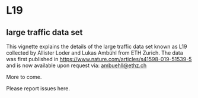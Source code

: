 # L19
large traffic data set 
-------------------------------------------------------

This vignette explains the details of the large traffic data set known as L19 collected by Allister Loder and Lukas Ambühl from ETH Zurich. 
The data was first published in https://www.nature.com/articles/s41598-019-51539-5 and is now available upon request via: 
ambuehll@ethz.ch

More to come. 

Please report issues here. 
